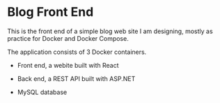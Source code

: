 # Blog Front End

This is the front end of a simple blog web site I am designing, mostly as practice for Docker and Docker Compose.

The application consists of 3 Docker containers.

- Front end, a webite built with React

- Back end, a REST API built with ASP.NET

- MySQL database